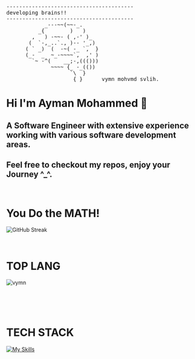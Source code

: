 <pre bg-color="#ff2781">
----------------------------------------
<span>developing brains!!</span>
----------------------------------------
            _---~~(~~-_.
          _{        )   )
        ,   ) -~~- ( ,-' )_
       (  `-,_..`., )-- '_,)
      ( ` _)  (  -~( -_ `,  }
      (_-  _  ~_-~~~~`,  ,' )
        `~ -^(    __;-,((()))
              ~~~~ {_ -_(())
                    `\  }
                     { }      vymn mohvmd svlih.
</pre>
# Hi I'm Ayman Mohammed 👋
## A Software Engineer with extensive experience working with various software development areas.
## Feel free to checkout my repos, enjoy your Journey ^_^.
<!-- ### Check out my social medias: -->
<!--
- 💬 [<div><img align="center" src="https://github-readme-stats.vercel.app/api/top-langs/?username=vymn&layout=compact&hide=html" alt="vymn" /></div>](https://www.reddit.com/user/vymn2862)
- 🔗 [LinkedIn](https://www.linkedin.com/in/vymn/)
-->
<!-- ![ github stats](https://github-readme-stats.vercel.app/api?username=vymn&theme=merko&show_icons=true) -->
<br />

# You Do the MATH!


![GitHub Streak](https://github-readme-streak-stats.herokuapp.com/?user=vymn&theme=midnight-purple)

<br />

# TOP LANG

<div><img align="center" src="https://github-readme-stats.vercel.app/api/top-langs/?username=vymn&hide=html&layout=campot&theme=midnight-purple" alt="vymn" /></div>




<br />
<br />
<!--
<div><img align="center" src="https://github-readme-stats.vercel.app/api?username=vymn&show_icons=true&theme=midnight-purple" alt="vymn" /></div>
-->
<br />
<br />

# TECH STACK

[![My Skills](https://skillicons.dev/icons?i=flutter,kotlin,java,python,vue,nodejs,git,tailwindcss,dart,js,bootstrap,firebase,linux,vscode,unreal,postman,github,gitlab,pytorch,androidstudio,eclipse,netbeans)](https://skillicons.dev)

